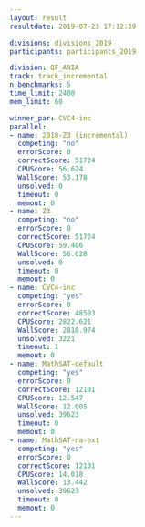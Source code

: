 ```yaml
---
layout: result
resultdate: 2019-07-23 17:12:39

divisions: divisions_2019
participants: participants_2019

division: QF_ANIA
track: track_incremental
n_benchmarks: 5
time_limit: 2400
mem_limit: 60

winner_par: CVC4-inc
parallel:
- name: 2018-Z3 (incremental)
  competing: "no"
  errorScore: 0
  correctScore: 51724
  CPUScore: 56.624
  WallScore: 53.178
  unsolved: 0
  timeout: 0
  memout: 0
- name: Z3
  competing: "no"
  errorScore: 0
  correctScore: 51724
  CPUScore: 59.406
  WallScore: 56.028
  unsolved: 0
  timeout: 0
  memout: 0
- name: CVC4-inc
  competing: "yes"
  errorScore: 0
  correctScore: 48503
  CPUScore: 2822.621
  WallScore: 2818.974
  unsolved: 3221
  timeout: 1
  memout: 0
- name: MathSAT-default
  competing: "yes"
  errorScore: 0
  correctScore: 12101
  CPUScore: 12.547
  WallScore: 12.005
  unsolved: 39623
  timeout: 0
  memout: 0
- name: MathSAT-na-ext
  competing: "yes"
  errorScore: 0
  correctScore: 12101
  CPUScore: 14.018
  WallScore: 13.442
  unsolved: 39623
  timeout: 0
  memout: 0
---
```

